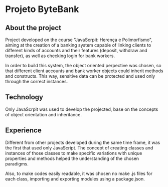 # Projeto ByteBank

## About the project

Project developed on the course "JavaScrpit: Herença e Polimorfismo", aiming at the creation of a banking system capable of linking clients to different kinds of accounts and their features (deposit, withdraw and transfer), as well as checking login for bank workers.

In order to build this system, the object oriented perpective was chosen, so that different client accounts and bank worker objects could inherit methods and constructs. This way, sensitive data can be protected and used only through the correct instances. 

## Technology

Only JavaScrpit was used to develop the projected, base on the concepts of object orientation and inheritance.

## Experience

Different from other projects developed during the same time frame, it was the first that used only JavaScript. The concept of creating classes and instances of those classes to make specific variations with unique properties and methods helped the understanding of the chosen paradigms. 

Also, to make codes easily readable, it was chosen no make .js files for each class, importing and exporting modules using a package.json.
